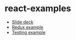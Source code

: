 # react-examples

* [Slide deck](https://docs.google.com/presentation/d/1cNgZNiV42N9T5Fr6lETSKs9sMSZCfMfUi1KvDt2lRZw/edit?usp=sharing)
* [Redux example](https://github.com/South-Paw/warframe-mastery-tracker/blob/master/src/views/ItemTracker/index.js)
* [Testing example](https://github.com/South-Paw/spicy-ui/blob/master/packages/button/src/components/__tests__/Button.test.js)
